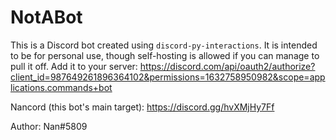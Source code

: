 # NotABot

This is a Discord bot created using ``discord-py-interactions``. It is intended to be for personal use, though self-hosting is allowed if you can manage to pull it off.
Add it to your server: https://discord.com/api/oauth2/authorize?client_id=987649261896364102&permissions=1632758950982&scope=applications.commands+bot

Nancord (this bot's main target): https://discord.gg/hvXMjHy7Ff

Author: Nan#5809
